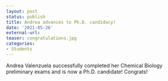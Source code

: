 ```yaml
---
layout: post
status: publish
title: Andrea advances to Ph.D. candidacy!
date: '2021-05-26'
external-url:
teaser: congratulations.jpg
categories:
- Students
---
```


Andrea Valenzuela successfully completed her Chemical Biology preliminary exams and is now a Ph.D. candidate! Congrats!
